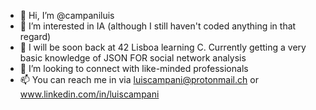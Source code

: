 - 👋 Hi, I’m @campaniluis
- 👀 I’m interested in IA (although I still haven't coded anything in that regard)
- 🌱 I will be soon back at 42 Lisboa learning C. Currently getting a very basic knowledge of JSON FOR social network analysis
- 💞️ I’m looking to connect with like-minded professionals
- 📫 You can reach me in via luiscampani@protonmail.ch or www.linkedin.com/in/luiscampani

